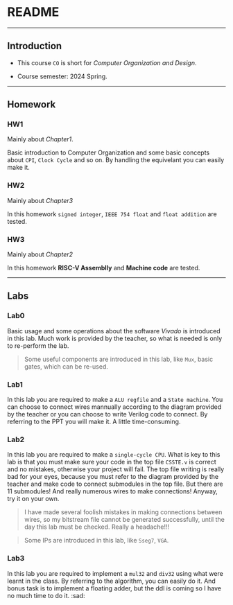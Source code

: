 # README

---

## Introduction

* This course `CO` is short for *Computer Organization and Design*.

* Course semester: 2024 Spring.

---

## Homework

### HW1

Mainly about *Chapter1*.

Basic introduction to Computer Organization and some basic concepts about `CPI`, `Clock Cycle` and so on. By handling the equivelant you can easily make it.

### HW2

Mainly about *Chapter3*

In this homework `signed integer`, `IEEE 754 float` and `float addition` are tested.

### HW3

Mainly about *Chapter2*

In this homework **RISC-V Assemblly** and **Machine code** are tested.

---

## Labs

### Lab0

Basic usage and some operations about the software *Vivado* is introduced in this lab. Much work is provided by the teacher, so what is needed is only to re-perform the lab.

> Some useful components are introduced in this lab, like `Mux`, basic gates, which can be re-used.

### Lab1

In this lab you are required to make a `ALU regfile` and a `State machine`. You can choose to connect wires mannually according to the diagram provided by the teacher or you can choose to write Verilog code to connect. By referring to the PPT you will make it. A little time-consuming.

### Lab2

In this lab you are required to make a `single-cycle CPU`. What is key to this lab is that you must make sure your code in the top file `CSSTE.v` is correct and no mistakes, otherwise your project will fail. The top file writing is really bad for your eyes, because you must refer to the diagram provided by the teacher and make code to connect submodules in the top file. But there are 11 submodules! And really numerous wires to make connections! Anyway, try it on your own.

> I have made several foolish mistakes in making connections between wires, so my bitstream file cannot be generated successfully, until the day this lab must be checked. Really a headache!!!

> Some IPs are introduced in this lab, like `Sseg7`, `VGA`.

### Lab3

In this lab you are required to implement a `mul32` and `div32` using what were learnt in the class. By referring to the algorithm, you can easily do it. And bonus task is to implement a floating adder, but the ddl is coming so I have no much time to do it. :sad:
